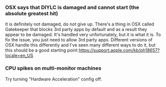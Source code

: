 ### OSX says that DIYLC is damaged and cannot start (the absolute greatest hit) ###

It is definitely not damaged, do not give up. There's a thing in OSX called Gatekeeper that blocks 3rd party apps by default and as a result they appear to be damaged. It's handled very unfortunately, but it is what it is. To fix the issue, you just need to allow 3rd party apps. Different versions of OSX handle this differently and I've seen many different ways to do it, but this should be a good starting point https://support.apple.com/kb/ph18657?locale=en_US


### CPU spikes on multi-monitor machines ###

Try turning "Hardware Acceleration" config off.
